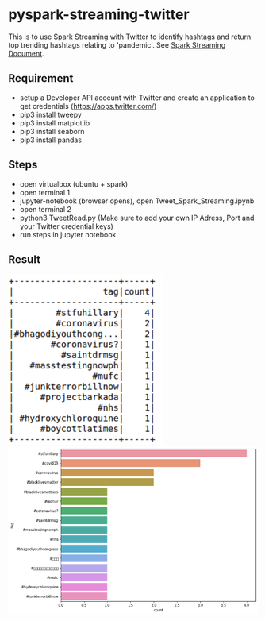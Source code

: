 # pyspark-streaming-twitter
This is to use Spark Streaming with Twitter to identify hashtags and return top trending hashtags relating to 'pandemic'. See [Spark Streaming Document](http://spark.apache.org/docs/latest/streaming-programming-guide.html).

## Requirement
- setup a Developer API acocunt with Twitter and create an application to get credentials (https://apps.twitter.com/)
- pip3 install tweepy
- pip3 install matplotlib
- pip3 install seaborn
- pip3 install pandas

## Steps
- open virtualbox (ubuntu + spark)
- open terminal 1
- jupyter-notebook (browser opens), open Tweet_Spark_Streaming.ipynb
- open terminal 2
- python3 TweetRead.py (Make sure to add your own IP Adress, Port and your Twitter credential keys)
- run steps in jupyter notebook

## Result
![Tweets Table](tweets_table.png)
![Tweets Tags Graph](tweet3.png)
